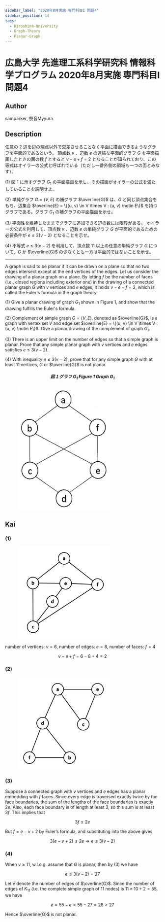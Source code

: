 ```yaml
---
sidebar_label: "2020年8月実施 専門科目I 問題4"
sidebar_position: 14
tags:
  - Hiroshima-University
  - Graph-Theory
  - Planar-Graph
---
```

# 広島大学 先進理工系科学研究科 情報科学プログラム 2020年8月実施 専門科目I 問題4


## **Author**
samparker, 祭音Myyura

## **Description**
任意の 2 辺を辺の端点以外で交差させることなく平面に描画できるようなグラフを平面的であるという。
頂点数 $v$ 、辺数 $e$ の連結な平面的グラフ $G$ を平面描画したときの面の数 $f$ とすると $v - e + f = 2$ となることが知られており、この等式はオイラーの公式と呼ばれている（ただし一番外側の領域も一つの面とみなす）。

(1) 図 1 に示すグラフ $G_1$ の平面描画を示し、その描画がオイラーの公式を満たしていることを説明せよ。

(2) 単純グラフ $G = (V, E)$ の補グラフ $\overline{G}$ は、$G$ と同じ頂点集合をもち、辺集合 $\overline{E} = \{(u, v) \in V \times V : (u, v) \notin E\}$ を持つグラフである。グラフ $G_1$ の補グラフの平面描画を示せ。

(3) 平面性を維持したままでグラフに追加できる辺の数には限界がある。
オイラーの公式を利用して、頂点数 $v$ 、辺数 $e$ の単純グラフ $G$ が平面的であるための必要条件が $e \leq 3(v - 2)$ となることを示せ。

(4) 不等式 $e \leq 3(v - 2)$ を利用して、頂点数 $11$ 以上の任意の単純グラフ $G$ について、$G$ か $\overline{G}$ の少なくとも一方は平面的ではないことを示せ。

------------------------------------------------

A graph is said to be planar if it can be drawn on a plane so that no two edges intersect except at the end vertices of the edges. 
Let us consider the drawing of a planar graph on a plane.
By letting $f$ be the number of faces (i.e., closed regions including exterior one) in the drawing of a connected planar graph $G$ with $v$ vertices and $e$ edges, it holds $v - e + f = 2$, which is called the Euler's formula in the graph theory.

(1) Give a planar drawing of graph $G_1$ shown in Figure 1, and show that the drawing fulfills the Euler's formula.

(2) Complement of simple graph $G = (V, E)$, denoted as $\overline{G}$, is a graph with vertex set $V$ and edge set $\overline{E} = \{(u, v) \in V \times V : (u, v) \notin E\}$. Give a planar drawing of the complement of graph $G_1$.

(3) There is an upper limit on the number of edges so that a simple graph is planar. Prove that any simple planar graph with $v$ vertices and $e$ edges satisfies $e \leq 3(v - 2)$.

(4) With inequality $e \leq 3(v - 2)$, prove that for any simple graph $G$ with at least 11 vertices, $G$ or $\overline{G}$ is not planar.

##### <center> 図１グラフ $G_1$ Figure 1 Graph $G_1$

<figure style="text-aligned:center;">
  <img src="https://raw.githubusercontent.com/Myyura/the_kai_project_assets/main/kakomonn/hiroshima_university/ASE/is_202008_senmon_I_4_p1.png" width="300" height="400" alt=""/>
</figure>


## **Kai**
### (1)

<figure style="text-aligned:center;">
  <img src="https://raw.githubusercontent.com/Myyura/the_kai_project_assets/main/kakomonn/hiroshima_university/ASE/is_202008_senmon_I_4_p2.png" width="300" height="300" alt=""/>
</figure>

number of vertices: $v = 6$, number of edges: $e = 8$, number of faces: $f = 4$

$$
v - e + f = 6 - 8 + 4 = 2
$$

### (2)

<figure style="text-aligned:center;">
  <img src="https://raw.githubusercontent.com/Myyura/the_kai_project_assets/main/kakomonn/hiroshima_university/ASE/is_202008_senmon_I_4_p3.png" width="300" height="300" alt=""/>
</figure>

### (3)
Suppose a connected graph with $v$ vertices and $e$ edges has a planar embedding with $f$ faces.
Since every edge is traversed exactly twice by the face boundaries, the sum of the lengths of the face boundaries is exactly $2e$.
Also, each face boundary is of length at least $3$, so this sum is at least $3f$.
This implies that

$$
3f \leq 2e
$$

But $f = e - v + 2$ by Euler’s formula, and substituting into the above gives

$$
3(e - v + 2) \leq 2e \Rightarrow e \leq 3(v - 2)
$$

### (4)
When $v \geq 11$, w.l.o.g. assume that $G$ is planar, then by (3) we have

$$
e \leq 3(v - 2) = 27
$$

Let $\bar{e}$ denote the number of edges of $\overline{G}$.
Since the number of edges of $K_{11}$ (i.e. the complete simple graph of $11$ nodes) is $11 \times 10 \div 2 = 55$, we have

$$
\bar{e} = 55 - e = 55 - 27 = 28 > 27
$$

Hence $\overline{G}$ is not planar.

